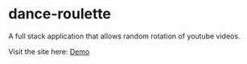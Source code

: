 # dance-roulette
A full stack application that allows random rotation of youtube videos.

Visit the site here: [Demo](https://yonglinwang.ca/dance)
